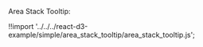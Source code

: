 Area Stack Tooltip:

<div id="area-stack" class="demo"></div>
<script src="/react-d3-example/dist/simple/min/area_stack_tooltip.min.js"></script>

!!import '../../../react-d3-example/simple/area_stack_tooltip/area_stack_tooltip.js';
